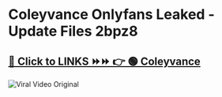 
 # Coleyvance Onlyfans Leaked - Update Files 2bpz8

## <h2><a href="https://clipsfans.com/Coleyvance&ref=git">🔗 Click to LINKS ⏩⏩ 👉 🟢 Coleyvance </a></h2>

<a href="https://clipsfans.com/Coleyvance&ref=git" rel="nofollow" data-target="animated-image.originalLink"><img src="https://i.ibb.co.com/xMMVF88/686577567.gif" alt="Viral Video Original" style="max-width: 100%; display: inline-block;" data-target="animated-image.originalImage"></a>

